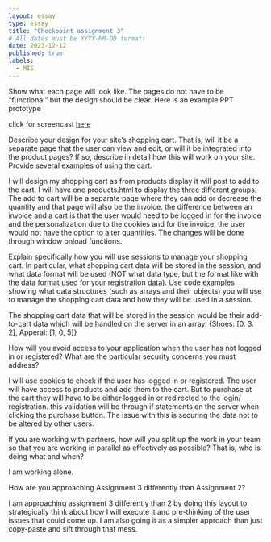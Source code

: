 ```yaml
---
layout: essay
type: essay
title: "Checkpoint assignment 3"
# All dates must be YYYY-MM-DD format!
date: 2023-12-12
published: true
labels:
  - MIS
---
```


Show what each page will look like. The pages do not have to be “functional” but the design should be clear. Here is an example PPT prototype

click for screencast [here]([url](https://drive.google.com/drive/folders/1PpmERPSFbqceKTdIoGb6ESgl1XppO1i-))

Describe your design for your site’s shopping cart. That is, will it be a separate page that the user can view and edit, or will it be integrated into the product pages? If so, describe in detail how this will work on your site. Provide several examples of using the cart.

I will design my shopping cart as from products display it will post to add to the cart. I will have one products.html to display the three different groups. The add to cart will be a separate page where they can add or decrease the quantity and that page will also be the invoice. the difference between an invoice and a cart is that the user would need to be logged in for the invoice and the personalization due to the cookies and for the invoice, the user would not have the option to alter quantities. The changes will be done through window onload functions. 

Explain specifically how you will use sessions to manage your shopping cart. In particular, what shopping cart data will be stored in the session, and what data format will be used (NOT what data type, but the format like with the data format used for your registration data). Use code examples showing what data structures (such as arrays and their objects) you will use to manage the shopping cart data and how they will be used in a session.

The shopping cart data that will be stored in the session would be their add-to-cart data which will be handled on the server in an array. 
{Shoes: [0. 3. 2], Apperal: [1, 0, 5]}

How will you avoid access to your application when the user has not logged in or registered? What are the particular security concerns you must address?

I will use cookies to check if the user has logged in or registered. The user will have access to products and add them to the cart. But to purchase at the cart they will have to be either logged in or redirected to the login/ registration. this validation will be through if statements on the server when clicking the purchase button. The issue with this is securing the data not to be altered by other users. 

If you are working with partners, how will you split up the work in your team so that you are working in parallel as effectively as possible? That is, who is doing what and when?

I am working alone. 

How are you approaching Assignment 3 differently than Assignment 2?

I am approaching assignment 3 differently than 2 by doing this layout to strategically think about how I will execute it and pre-thinking of the user issues that could come up. I am also going it as a simpler approach than just copy-paste and sift through that mess. 
